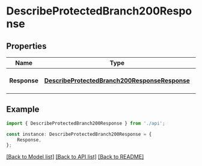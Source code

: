 # DescribeProtectedBranch200Response


## Properties

Name | Type | Description | Notes
------------ | ------------- | ------------- | -------------
**Response** | [**DescribeProtectedBranch200ResponseResponse**](DescribeProtectedBranch200ResponseResponse.md) |  | [optional] [default to undefined]

## Example

```typescript
import { DescribeProtectedBranch200Response } from './api';

const instance: DescribeProtectedBranch200Response = {
    Response,
};
```

[[Back to Model list]](../README.md#documentation-for-models) [[Back to API list]](../README.md#documentation-for-api-endpoints) [[Back to README]](../README.md)
